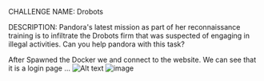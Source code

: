 CHALLENGE NAME: Drobots

DESCRIPTION: Pandora's latest mission as part of her reconnaissance training is to infiltrate the Drobots firm that was suspected of engaging in illegal activities. Can you help pandora with this task?

After Spawned the Docker we and connect to the website. We can see that it is a login page ...
![Alt text](Cyber-Apocalypse-CTF-2023/Web/Drobots/loginPage.png "login page")
![image](https://user-images.githubusercontent.com/95411113/227746176-a9ec4fc5-d4c1-46e8-94ec-5fe42945fdcb.png)
